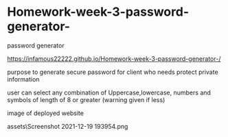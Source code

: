 # Homework-week-3-password-generator-
password generator

https://infamous22222.github.io/Homework-week-3-password-generator-/

purpose
to generate secure password for client who needs protect private information

user can select any combination of Uppercase,lowercase, numbers and symbols of length of 8 or greater (warning given if less)

image of deployed website

assets\Screenshot 2021-12-19 193954.png
